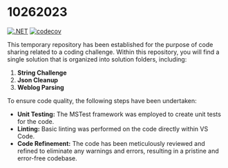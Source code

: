 # 10262023

[![.NET](https://github.com/mmadhuria/10262023/actions/workflows/main.yml/badge.svg)](https://github.com/mmadhuria/10262023/actions/workflows/main.yml)
[![codecov](https://codecov.io/github/mmadhuria/10262023/graph/badge.svg?token=CB2AKQGF1B)](https://codecov.io/github/mmadhuria/10262023)

This temporary repository has been established for the purpose of code sharing related to a coding challenge. Within this repository, you will find a single solution that is organized into solution folders, including:

1. **String Challenge**
2. **Json Cleanup**
3. **Weblog Parsing**

To ensure code quality, the following steps have been undertaken:

- **Unit Testing:** The MSTest framework was employed to create unit tests for the code.
- **Linting:** Basic linting was performed on the code directly within VS Code.
- **Code Refinement:** The code has been meticulously reviewed and refined to eliminate any warnings and errors, resulting in a pristine and error-free codebase.
